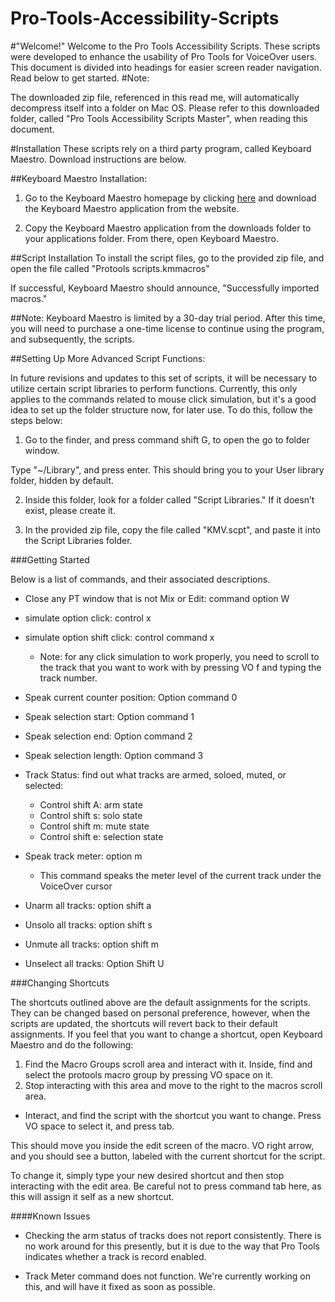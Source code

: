 # Pro-Tools-Accessibility-Scripts
#"Welcome!"
Welcome to the Pro Tools Accessibility Scripts. These scripts were developed to enhance the usability of Pro Tools for VoiceOver users.
This document is divided into headings for easier screen reader navigation. Read below to get started.
#Note:

The downloaded zip file, referenced in this read me, will automatically decompress itself into a folder on Mac OS. Please refer to this downloaded folder, called "Pro Tools Accessibility Scripts Master", when reading this document.

#Installation
These scripts rely on a third party program, called Keyboard Maestro. Download instructions are below.

##Keyboard Maestro Installation:

1. Go to the Keyboard Maestro homepage by clicking [here](https://www.keyboardmaestro.com/) and download the Keyboard Maestro application from the website.

2. Copy the Keyboard Maestro application from the downloads folder to your applications folder. From there, open Keyboard Maestro.


##Script Installation
To install the script files, go to the provided zip file, and open the file called "Protools scripts.kmmacros"

If successful, Keyboard Maestro should announce, "Successfully imported macros."

##Note:
Keyboard Maestro is limited by a 30-day trial period. After this time, you will need to purchase a one-time license to continue using the program, and subsequently, the scripts.

##Setting Up More Advanced Script Functions:

In future revisions and updates to this set of scripts, it will be necessary to utilize certain script libraries to perform functions. Currently, this only applies to the commands related to mouse click simulation, but it's a good idea to set up the folder structure now, for later use. To do this, follow the steps below:

1. Go to the finder, and press command shift G, to open the go to folder window.

Type "~/Library", and press enter. This should bring you to your User library folder, hidden by default.

2. Inside this folder, look for a folder called "Script Libraries." If it doesn’t exist, please create it.

3. In the provided zip file, copy the file called "KMV.scpt", and paste it into the Script Libraries folder.


###Getting Started

Below is a list of commands, and their associated descriptions.

- Close any PT window that is not Mix or Edit: command option W

- simulate option click: control x

- simulate option shift click: control command x
  - Note: for any click simulation to work properly, you need to scroll to the track that you want to work with by pressing VO f and typing the track number.

- Speak current counter position: Option command 0

- Speak selection start: Option command 1

- Speak selection end: Option command 2

- Speak selection length: Option command 3

- Track Status: find out what tracks are armed, soloed, muted, or selected:

  - Control shift A: arm state
  - Control shift s: solo state
  - Control shift m: mute state
  - Control shift e: selection state

- Speak track meter: option m
  - This command speaks the meter level of the current track under the VoiceOver cursor

- Unarm all tracks: option shift a

- Unsolo all tracks: option shift s

- Unmute all tracks: option shift m

- Unselect all tracks: Option Shift U

###Changing Shortcuts

The shortcuts outlined above are the default assignments for the scripts. They can be changed based on personal preference, however, when the scripts are updated, the shortcuts will revert back to their default assignments. If you feel that you want to change a shortcut, open Keyboard Maestro and do the following:

1. Find the Macro Groups scroll area and interact with it. Inside, find and select the protools macro group by pressing VO space on it.
2. Stop interacting with this area and move to the right to the macros scroll area.

  - Interact, and find the script with the shortcut you want to change. Press VO space to select it, and press tab.

This should move you inside the edit screen of the macro. VO right arrow, and you should see a button, labeled with the current shortcut for the script.

To change it, simply type your new desired shortcut and then stop interacting with the edit area. Be careful not to press command tab here, as this will assign it self as a new shortcut.

####Known Issues

* Checking the arm status of tracks does not report consistently. There is no work around for this presently, but it is due to the way that Pro Tools indicates whether a track is record enabled.

* Track Meter command does not function. We're currently working on this, and will have it fixed as soon as possible.
